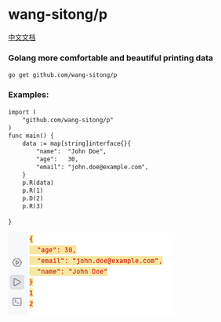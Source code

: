 # wang-sitong/p

[中文文档](./README_ZH.md)

### Golang more comfortable and beautiful printing data

```
go get github.com/wang-sitong/p
```

### Examples:
```
import (
	"github.com/wang-sitong/p"
)
func main() {
	data := map[string]interface{}{
		"name":  "John Doe",
		"age":   30,
		"email": "john.doe@example.com",
	}
	p.R(data)
	p.R(1)
	p.D(2)
	p.R(3)
	
}
```

![img_2.png](img_2.png)
